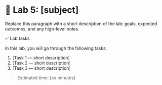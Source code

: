 # 🧪 Lab 5: [subject]

Replace this paragraph with a short description of the lab: goals, expected outcomes, and any high-level notes.

✅ Lab tasks

In this lab, you will go through the following tasks:

1. [Task 1 — short description]
2. [Task 2 — short description]
3. [Task 3 — short description]

> Estimated time: [xx minutes]
